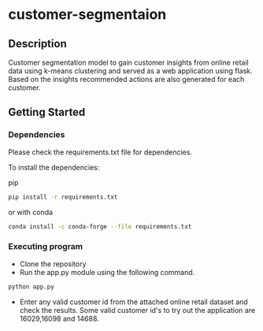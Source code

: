 # customer-segmentaion

## Description
Customer segmentation model to gain customer insights from online retail data using k-means clustering and served as a web application using flask. Based on the insights recommended actions are also generated for each customer.
 
## Getting Started
### Dependencies
Please check the requirements.txt file for dependencies.

To install the dependencies:

pip
```bash
pip install -r requirements.txt
```
or with conda
```bash
conda install -c conda-forge --file requirements.txt
```
### Executing program
- Clone the repository
- Run the app.py module using the following command.
```bash
python app.py
```
- Enter any valid customer id from the attached online retail dataset and check the results. Some valid customer id's to try
  out the application are 16029,16098 and 14688.




